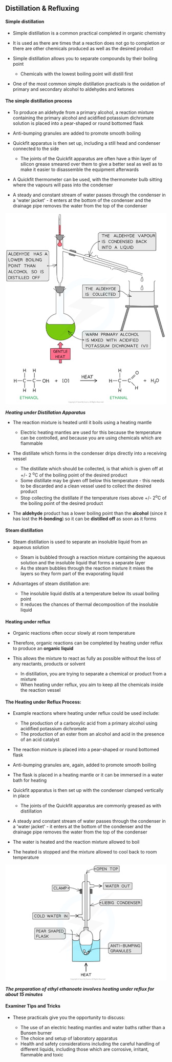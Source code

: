 Distillation & Refluxing
------------------------

#### Simple distillation

* Simple distillation is a common practical completed in organic chemistry
* It is used as there are times that a reaction does not go to completion or there are other chemicals produced as well as the desired product
* Simple distillation allows you to separate compounds by their boiling point

  + Chemicals with the lowest boiling point will distill first
* One of the most common simple distillation practicals is the oxidation of primary and secondary alcohol to aldehydes and ketones

#### The simple distillation process

* To produce an aldehyde from a primary alcohol, a reaction mixture containing the primary alcohol and acidified potassium dichromate solution is placed into a pear-shaped or round bottomed flask
* Anti-bumping granules are added to promote smooth boiling
* Quickfit apparatus is then set up, including a still head and condenser connected to the side

  + The joints of the Quickfit apparatus are often have a thin layer of silicon grease smeared over them to give a better seal as well as to make it easier to disassemble the equipment afterwards
* A Quickfit thermometer can be used, with the thermometer bulb sitting where the vapours will pass into the condenser
* A steady and constant stream of water passes through the condenser in a 'water jacket' - it enters at the bottom of the condenser and the drainage pipe removes the water from the top of the condenser

![Carbonyl Compounds Synthesis of Aldehydes, downloadable AS & A Level Chemistry revision notes](3.5-Carbonyl-Compounds-Synthesis-of-Aldehydes.png)

*<b>Heating under Distillation Apparatus</b>*

* The reaction mixture is heated until it boils using a heating mantle

  + Electric heating mantles are used for this because the temperature can be controlled, and because you are using chemicals which are flammable
* The distillate which forms in the condenser drips directly into a receiving vessel

  + The distillate which should be collected, is that which is given off at +/- 2 <sup>o</sup>C of the boiling point of the desired product
  + Some distillate may be given off below this temperature - this needs to be discarded and a clean vessel used to collect the desired product
  + Stop collecting the distillate if the temperature rises above +/- 2<sup>o</sup>C of the boiling point of the desired product
* The <b>aldehyde</b> product has a lower boiling point than the <b>alcohol</b> (since it has lost the <b>H-bonding</b>) so it can be <b>distilled off </b>as soon as it forms

#### Steam distillation

* Steam distillation is used to separate an insoluble liquid from an aqueous solution

  + Steam is bubbled through a reaction mixture containing the aqueous solution and the insoluble liquid that forms a separate layer
  + As the steam bubbles through the reaction mixture it mixes the layers so they form part of the evaporating liquid
* Advantages of steam distillation are:

  + The insoluble liquid distils at a temperature below its usual boiling point
  + It reduces the chances of thermal decomposition of the insoluble liquid

#### Heating under reflux

* Organic reactions often occur slowly at room temperature
* Therefore, organic reactions can be completed by heating under reflux to produce an <b>organic liquid</b>
* This allows the mixture to react as fully as possible without the loss of any reactants, products or solvent

  + In distillation, you are trying to separate a chemical or product from a mixture
  + When heating under reflux, you aim to keep all the chemicals inside the reaction vessel

#### The Heating under Reflux Process:

* Example reactions where heating under reflux could be used include:

  + The production of a carboxylic acid from a primary alcohol using acidified potassium dichromate
  + The production of an ester from an alcohol and acid in the presence of an acid catalyst
* The reaction mixture is placed into a pear-shaped or round bottomed flask
* Anti-bumping granules are, again, added to promote smooth boiling
* The flask is placed in a heating mantle or it can be immersed in a water bath for heating
* Quickfit apparatus is then set up with the condenser clamped vertically in place

  + The joints of the Quickfit apparatus are commonly greased as with distillation
* A steady and constant stream of water passes through the condenser in a 'water jacket' - it enters at the bottom of the condenser and the drainage pipe removes the water from the top of the condenser
* The water is heated and the reaction mixture allowed to boil
* The heated is stopped and the mixture allowed to cool back to room temperature

![Preparation of ethyl ethanoate, downloadable AS & A Level Chemistry revision notes](8.3.2-Preparation-of-ethyl-ethanoate.png)

*<b>The preparation of ethyl ethanoate involves heating under reflux for about 15 minutes</b>*

#### Examiner Tips and Tricks

* These practicals give you the opportunity to discuss:

  + The use of an electric heating mantles and water baths rather than a Bunsen burner
  + The choice and setup of laboratory apparatus
  + Health and safety considerations including the careful handling of different liquids, including those which are corrosive, irritant, flammable and toxic